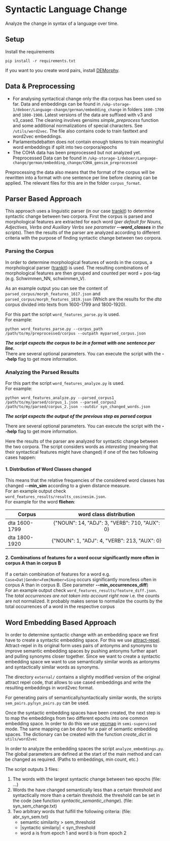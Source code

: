 # Syntactic Language Change
Analyze the change in syntax of a language over time.

## Setup
Install the requirements
```commandline
pip install -r requirements.txt
```
If you want to you create word pairs, install [DEMorphy](https://github.com/DuyguA/DEMorphy).

## Data & Preprocessing
- For analysing syntactical change only the dta corpus has been used so far. Data and embeddings can be found 
  in ```/ukp-storage-1/deboer/Language-change/german/embedding_change``` in folders ```1600-1700``` and ```1800-1900```.
  Latest versions of the data are suffixed with v3 and v3_cased. The cleaning involves gensims *simple_preprocess* function 
  and some additional normalizations of special characters. See ```/utils/word2vec```.
  The file also contains code to train fasttext and word2vec embeddings. 
- Parlamentsdebatten does not contain enough tokens to train meaningful word embeddings if split into two corpora/epochs
- The COHA data has been preprocessed but not analyzed yet. Preprocessed Data can be found in ```/ukp-storage-1/deboer/Language-change/german/embedding_change/COHA_gensim_preprocessed```

Preprocessing the data also means that the format of the corpus will be rewritten into a format with one sentence per line before cleaning can be applied.
The relevant files for this are in the folder ```corpus_format```.

## Parser Based Approach
This approach uses a linguistic parser (in our case [trankit](https://github.com/nlp-uoregon/trankit)) to determine syntactic change between two corpora. First the corpus is parsed
and morphological features are extracted for each word (*per default for Nouns, Adjectives, Verbs and Auxiliary Verbs see parameter **--word_classes** in the scripts*). 
Then the results of the parser are analyzed according to different criteria with the purpose of finding syntactic change between two corpora.

### Parsing the Corpus
In order to determine morphological features of words in the corpus, a morphological parser ([trankit](https://github.com/nlp-uoregon/trankit)) is used. The resulting combinations of morphological features are then grouped and 
counted per word + pos-tag (e.g. Schwimmen_NN, schwimmen_V). 

As an example output you can see
the content of ```parsed_corpus/morph_features_1617.json``` and ```parsed_corpus/morph_features_1819.json```
(Which are the results for the *dta* corpus divided into texts from 1600-1799 and 1800-1920).
  
For this part the script ```word_features_parse.py``` is used.  
For example:
```commandline
python word_features_parse.py --corpus_path /path/to/my/preprocessed/corpus --outpath myparsed_corpus.json
```
***The script expects the corpus to be in a format with one sentence per line.***  
There are several optional parameters. You can execute the script with the **--help** flag to get more information.

### Analyzing the Parsed Results
For this part the script ```word_features_analyze.py``` is used.  
For example:
```commandline
python word_features_analyze.py --parsed_corpus1 /path/to/my/parsed/corpus_1.json --parsed_corpus2 /path/to/my/parsed/corpus_2.json --outdir syn_changed_words.json
```
***The script expects the output of the previous step as parsed corpus***  

There are several optional parameters. You can execute the script with the **--help** flag to get more information.


Here the results of the parser are analyzed for syntactic change between the two corpora. The script considers words as *interesting* (meaning that their syntactical features might have changed) 
if one of the two following cases happen:

#### 1. Distribution of Word Classes changed
This means that the relative frequencies of the considered word classes has changed **--min_sim** according to a given distance measure.   
For an example output check ```word_features_results/results_cosinesim.json```.  
For example for the word **fliehen**: 

| Corpus        | word class distribution |
| ------------- |:-------------:|
| dta 1600-1799  |{"NOUN": 14, "ADJ": 3, "VERB": 710, "AUX": 0} | 
| dta 1800-1920   | {"NOUN": 1, "ADJ": 4, "VERB": 213, "AUX": 0}     |   


#### 2. Combinations of features for a word occur significantly more often in corpus A than in corpus B
If a certain combination of features for a word e.g. ```Case=Dat|Gender=Fem|Number=Sing``` occurs significantly more/less often in corpus A than
in corpus B. (See parameter **--min_occurrences_diff**)  
For an example output check ```word_features_results/feature_diff.json```.  
The *total occurrences are not taken into account right now* i.e. the counts are not normalized. It probably makes sense
to normalize the counts by the total occurrences of a word in the respective corpus


## Word Embedding Based Approach
In order to determine syntactic change with an embedding space we first have to create a syntactic embedding space.
For this we use [attract-repel](https://github.com/nmrksic/attract-repel). 
Attract-repel in its original form uses pairs of antonyms and synonyms to improve semantic embedding spaces by pushing antonyms further apart 
and pulling synonyms closer together. Since we want to create a syntactic embedding space we want to use semantically 
similar words as antonyms and syntactically similar words as synonyms.

The directory ```external/``` contains a slightly modified version of the original attract repel code, that allows to use
cased embeddings and write the resulting embeddings in word2vec format.

For generating pairs of semantically/syntactically similar words, the scripts ```sem_pairs.py```/```syn_pairs.py```
can be used.

Once the syntactic embedding spaces have been created, the next step is to map the embeddings from two different epochs
into one common embedding space. In order to do this we use [vecmap](https://github.com/artetxem/vecmap) in ```semi-supervised```
mode.
The same mapping can be done for a pair of semantic embedding spaces.
The dictionary can be created with the function *create_dict* in ```utils/word2vec```

In order to analyze the embedding spaces the script ```analyze_embeddings.py```.
The global parameters are defined at the start of the main method and can be changed as required. 
(Paths to embeddings, min count, etc.)

The script outputs 3 files:

1. The words with the largest syntactic change between two epochs (file: ...)
2. Words the have changed semantically less than a certain threshold and syntactically more than a certain threshold. 
   the threshold can be set in the code (see function *syntactic_semantic_change*). (file: syn_sem_change.txt)
3. Two arbitrary words that fulfill the following criteria: (file: abr_syn_sem.txt)
     - semantic similarity > sem_threshold
     - |syntactic similariy| < syn_threshold
     - word a is from epoch 1 and word b is from epoch 2

